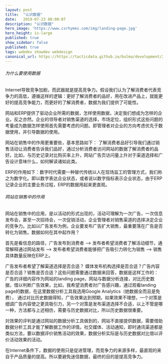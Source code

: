 ```yaml
---
layout: post
title:  "认识数据"
date:   2019-07-23 08:00:07
description: "认识数据"
hero_image: 'https://www.csrhymes.com/img/landing-page.jpg'
hero_height: is-large
published: true
show_sidebar: false
published: true
tags: webdev showdev webdesign
canonical_url: https://https://tacticdata.github.io/bulma/development/2019/11/08/data.html
---
```


###### 为什么要使用数据

Internet导致竞争加剧，而武器就是提高竞争力。假设我们认为了解消费者代表竞争力的高低，遵循这样的逻辑：更好了解消费者的品好，用在改进产品上，就能更好的提高竞争能力，而更好的了解消费者，数据为我们提供了可能性。

网站和ERP提供了驱动企业所需的数据，怎样使用数据，决定我们想成为怎样的企业。反之亦然。企业的领导者对销售渠道的选择，市场定位，组织形式这些问题的考量成为数据怎样使用首先需要考虑的问题。即管理者对企业的方向考虑优先于数据使用，并引导数据的使用。

网站在销售中的作用更重要些，基本思路如下： 了解消费者品好引导我们通过销售活动让消费者告诉我们品好，通过分析消费者访问网站的数据了解消费者的品好。比如，与历史记录对比购买率上升，网站广告页访问量上升对于渠道选择和广告设计意味什么，如何解读诸如此类。

ERP的作用如下：数字时代需要一种替代传统以人在现场监工的管理方式，我们称之为数字化。即以数字表达企业状态，或者说以数字指标表示企业状态，由于ERP记录企业的主要业务过程，ERP的数据用起来更直观。

###### 网站在销售中的作用

网站在销售中的应用，是以活动的形式出现的，活动可理解为一次广告，一次信息发布会，甚至一次招待会，一次促销活动，企业管理者对销售渠道的选择决定企业的竞争力。比如以广告发布为例，企业要发布广告扩大销售，最重要落在广告是否转化为销售。数据如何在其中起作用？

首先是看信息的路径，广告发布到消费者 --> 发布者希望消费者了解活动细节，通常解释通过网站发布 --> 发布者希望消费者能够把广告吸引力转化为销售 --> 销售具体数量反映在ERP上。

广告发布者希望了解渠道选择是否合适？ 媒体发布机构选择是否合适？广告内容是否合适？销售是否合适？这些问题需要通过数据来回答，数据是这样工作的： 广告的详细内容作为网站的landing page，网站与数据分析连接，对比历史数据，借以判断广告效果，比如，我希望消费者対广告感兴趣，通过观看landing page的数据，在这里数据分析工具我选用Google Analytics（她数据全而且是免费）， 通过对比历史数据得知，广告效果达到预期，如果效果不理想，一个对策是细调广告内容使之更具吸引力，另一个对策是发布渠道选择不合适，以上不管是哪一种，方法都与上述相仿，需要与历史数据对比，所以历史数据很重要。

対效果的评判是通过网站的数据分析工具做到的，网站不直接提供数据，需要借助数据分析工具才能了解数据工作的详情。社交媒体、活动通知，即时通讯渠道都是类似方法，要以数据评价销售活动的效果，数据分析实际是与历史数据对比借以评价活动效果的活动。

在Internet条件下，数据的使用只是促进管理，而竞争力的来源多样，最直观的来自于产品质量的提高。所以要避免迷信数据，最终的目的是提高竞争力。

